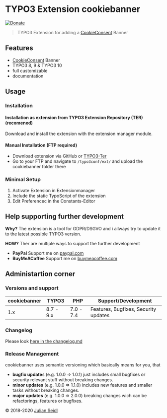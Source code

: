 # TYPO3 Extension cookiebanner
[![Donate](https://img.shields.io/badge/Donate-PayPal-green.svg)](https://www.paypal.me/jseidlAT/5.99)
> TYPO3 Extension for adding a [CookieConsent](https://cookieconsent.insites.com) Banner

## Features
- [CookieConsent](https://cookieconsent.insites.com) Banner
- TYPO3 8, 9 & TYPO3 10
- full customizable
- documentation

## Usage
### Installation

#### Installation as extension from TYPO3 Extension Repository (TER) (recomened)
Download and install the extension with the extension manager module.

#### Manual Installation (FTP required)

- Download extension via GitHub or [TYPO3-Ter](https://extensions.typo3.org/extension/cookiebanner/)
- Go to your FTP and navigate to `/typo3conf/ext/` and upload the cookiebanner folder there
### Minimal Setup

1. Activate Extension in Extensionmanager
2. Include the static TypoScript of the extension 
3. Edit Preferencec in the Constants-Editor

## Help supporting further development

**Why?** The extension is a tool for GDPR/DSGVO and i allways try to update it to the latest possible TYPO3 version.

**HOW?** Ther are multiple ways to support the further development
- **PayPal** Support me on [paypal.com](https://www.paypal.me/jseidlAT)
- **BuyMeACoffee** Support me on [buymeacoffee.com](https://www.buymeacoffee.com/jseidl)

## Administartion corner

### Versions and support

| cookiebanner | TYPO3      | PHP       | Support/Development                  |
| ------------ | ---------- | --------- | ------------------------------------ |
| 1.x          | 8.7 - 9.x  | 7.0 - 7.4 | Features, Bugfixes, Security updates |

### Changelog

Please look [here in the changelog.md](https://github.com/Thejuse/cookiebanner/blob/master/CHANGELOG.md)

### Release Management
cookiebanner uses semantic versioning which basically means for you, that

- **bugfix update**s (e.g. 1.0.0 => 1.0.1) just includes small bugfixes or security relevant stuff without breaking changes.
- **minor updates** (e.g. 1.0.0 => 1.1.0) includes new features and smaller tasks without breaking changes.
- **major updates** (e.g. 1.0.0 => 2.0.0) breaking changes wich can be refactorings, features or bugfixes.

&copy; 2018-2020 [Julian Seidl](https://www.jseidl.at)
